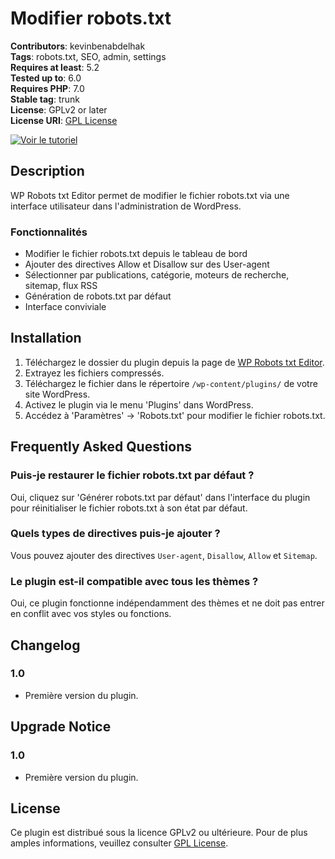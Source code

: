 # Modifier robots.txt

**Contributors**: kevinbenabdelhak  
**Tags**: robots.txt, SEO, admin, settings  
**Requires at least**: 5.2  
**Tested up to**: 6.0  
**Requires PHP**: 7.0  
**Stable tag**: trunk  
**License**: GPLv2 or later  
**License URI**: [GPL License](http://www.gnu.org/licenses/gpl-2.0.html)

[![Voir le tutoriel](https://img.youtube.com/vi/b3YnPGJGssw/maxresdefault.jpg)](https://www.youtube.com/watch?v=b3YnPGJGssw&ab_channel=KevinBenabdelhak)

## Description

WP Robots txt Editor permet de modifier le fichier robots.txt via une interface utilisateur dans l'administration de WordPress.

### Fonctionnalités

* Modifier le fichier robots.txt depuis le tableau de bord
* Ajouter des directives Allow et Disallow sur des User-agent
* Sélectionner par publications, catégorie, moteurs de recherche, sitemap, flux RSS
* Génération de robots.txt par défaut
* Interface conviviale

## Installation

1. Téléchargez le dossier du plugin depuis la page de [WP Robots txt Editor](https://kevin-benabdelhak.fr/plugins/wp-robots-txt-editor/).
2. Extrayez les fichiers compressés.
3. Téléchargez le fichier dans le répertoire `/wp-content/plugins/` de votre site WordPress.
4. Activez le plugin via le menu 'Plugins' dans WordPress.
5. Accédez à 'Paramètres' -> 'Robots.txt' pour modifier le fichier robots.txt.

## Frequently Asked Questions

### Puis-je restaurer le fichier robots.txt par défaut ?

Oui, cliquez sur 'Générer robots.txt par défaut' dans l'interface du plugin pour réinitialiser le fichier robots.txt à son état par défaut.

### Quels types de directives puis-je ajouter ?

Vous pouvez ajouter des directives `User-agent`, `Disallow`, `Allow` et `Sitemap`.

### Le plugin est-il compatible avec tous les thèmes ?

Oui, ce plugin fonctionne indépendamment des thèmes et ne doit pas entrer en conflit avec vos styles ou fonctions.

## Changelog

### 1.0
* Première version du plugin.

## Upgrade Notice

### 1.0
* Première version du plugin.

## License

Ce plugin est distribué sous la licence GPLv2 ou ultérieure. Pour de plus amples informations, veuillez consulter [GPL License](http://www.gnu.org/licenses/gpl-2.0.html).